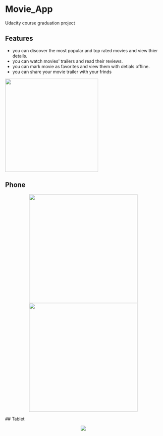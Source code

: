 # Movie_App
Udacity course graduation project
## Features
*   you can discover the most popular and top rated movies and view thier details.
*   you can watch movies' trailers and read their reviews.
*   you can mark movie as favorites and view them with detials offline.
*   you can share your movie trailer with your frinds 
<p align="left">
  <img src="https://cloud.githubusercontent.com/assets/15879709/14935183/cde414a2-0ec8-11e6-9e15-51dd8ddce9f2.png" width="300"/>
</p>



## Phone 
<p align="center">
  <img src="https://cloud.githubusercontent.com/assets/15879709/14935188/e0fc53ba-0ec8-11e6-8c92-fc85d27c4d6f.png" width="350"/>
  <img src="https://cloud.githubusercontent.com/assets/15879709/14935189/e506b7d4-0ec8-11e6-90d3-081d6819b6e9.png" width="350"/>
</p>
## Tablet
<p align="center">
  <img src="https://cloud.githubusercontent.com/assets/15879709/14935187/dc84e8a6-0ec8-11e6-8c68-0999faf70865.png"/>
</p>
